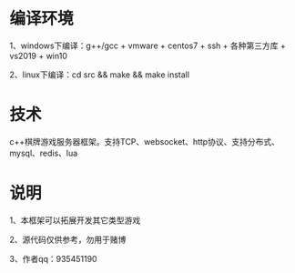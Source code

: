 # 编译环境
1、windows下编译：g++/gcc + vmware + centos7 + ssh + 各种第三方库 + vs2019 + win10

2、linux下编译：cd src && make && make install


# 技术
c++棋牌游戏服务器框架。支持TCP、websocket、http协议、支持分布式、mysql、redis、lua


# 说明
1、本框架可以拓展开发其它类型游戏

2、源代码仅供参考，勿用于赌博

3、作者qq：935451190
